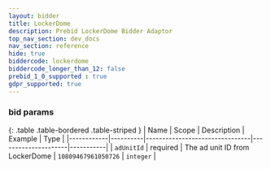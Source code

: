 ```yaml
---
layout: bidder
title: LockerDome
description: Prebid LockerDome Bidder Adaptor
top_nav_section: dev_docs
nav_section: reference
hide: true
biddercode: lockerdome
biddercode_longer_than_12: false
prebid_1_0_supported : true
gdpr_supported: true
---
```




### bid params

{: .table .table-bordered .table-striped }
| Name       | Scope    | Description                    | Example             | Type      |
|------------|----------|--------------------------------|---------------------|-----------|
| `adUnitId` | required | The ad unit ID from LockerDome | `10809467961050726` | `integer` |
